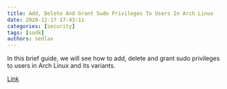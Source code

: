 ```yaml
---
title: Add, Delete And Grant Sudo Privileges To Users In Arch Linux
date: 2020-12-17 17:43:11
categories: [security]
tags: [sudk]
authors: sedlav
---
```


In this brief guide, we will see how to add, delete and grant sudo privileges to users in Arch Linux and its variants.

[Link](https://ostechnix.com/add-delete-and-grant-sudo-privileges-to-users-in-arch-linux/)
